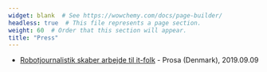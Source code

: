 ```yaml
---
widget: blank  # See https://wowchemy.com/docs/page-builder/
headless: true  # This file represents a page section.
weight: 60  # Order that this section will appear.
title: "Press"
---
```


* [Robotjournalistik skaber arbejde til it-folk](https://www.prosa.dk/artikel/robotjournalistik-skaber-arbejde-til-it-folk/) - Prosa (Denmark), 2019.09.09